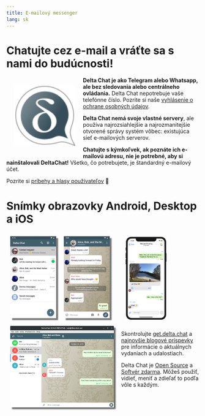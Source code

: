 ```yaml
---
title: E-mailový messenger
lang: sk 
---
```


# Chatujte cez e-mail a vráťte sa s nami do budúcnosti! 

<img src="../assets/logos/delta-chat.svg" width="160" style="float: left; margin: 20px;" />

**Delta Chat je ako Telegram alebo Whatsapp, ale bez sledovania alebo centrálneho ovládania.**
Delta Chat nepotrebuje vaše telefónne číslo. Pozrite si naše [vyhlásenie o ochrane osobných údajov](gdpr).

**Delta Chat nemá svoje vlastné servery**, ale používa najrozsiahlejšie a najrozmanitejšie otvorené správy
systém vôbec: existujúca sieť e-mailových serverov.

**Chatujte s kýmkoľvek, ak poznáte ich e-mailovú adresu, nie je potrebné, aby si nainštalovali DeltaChat!**
Všetko, čo potrebujete, je štandardný e-mailový účet. 

Pozrite si [príbehy a hlasy používateľov](user-voices) 📣


# Snímky obrazovky Android, Desktop a iOS

<img src="../assets/blog/screenshots/2019-12-17-delta-chat-google-play-release-chat-list-light.png" width="120" 
style="float: left; margin: 10px;display: block;box-shadow: 5px 5px 2px #777;" />
<img src="../assets/blog/screenshots/2019-12-17-delta-chat-google-play-release-group-light.png" width="120" 
style="float: left; margin: 10px;display: block;box-shadow: 5px 5px 2px #777;" />

<img src="../assets/blog/desktop-screenshot.png" width="280" style="float:left; margin: 10px" />

<img src="../assets/blog/screenshots/2020-01-09-delta-chat-iOS-weekend-group-chat.png" width="110" style="margin: 10px" />

Skontrolujte [get.delta.chat](https://get.delta.chat) a [najnovšie blogové príspevky](blog)
pre informácie o aktuálnych vydaniach a udalostiach.

Delta Chat je [Open Source](https://en.wikipedia.org/wiki/Open-source_software)
a [Softvér zdarma](https://en.wikipedia.org/wiki/Free_software). Môžeš použiť,
vidieť, meniť a zdieľať to podľa vôle s každým.
